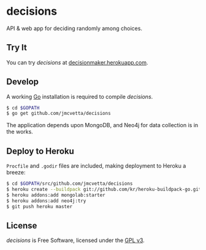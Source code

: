 # decisions

API & web app for deciding randomly among choices.

## Try It

You can try *decisions* at [decisionmaker.herokuapp.com](https://decisionmaker.herokuapp.com).


## Develop

A working [Go](http://golang.org) installation is required to compile *decisions*.  

```bash
$ cd $GOPATH
$ go get github.com/jmcvetta/decisions
```

The application depends upon MongoDB, and Neo4j for data collection is in the works.

## Deploy to Heroku

``Procfile`` and ``.godir`` files are included, making deployment to Heroku a breeze:

```bash
$ cd $GOPATH/src/github.com/jmcvetta/decisions
$ heroku create --buildpack git://github.com/kr/heroku-buildpack-go.git
$ heroku addons:add mongolab:starter
$ heroku addons:add neo4j:try
$ git push heroku master
```


## License

*decisions* is Free Software, licensed under the [GPL
v3](http://www.gnu.org/copyleft/gpl.html).
